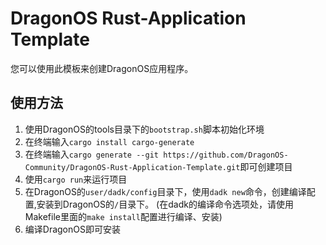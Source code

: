 # DragonOS Rust-Application Template

您可以使用此模板来创建DragonOS应用程序。

## 使用方法

1. 使用DragonOS的tools目录下的`bootstrap.sh`脚本初始化环境
2. 在终端输入`cargo install cargo-generate`
3. 在终端输入`cargo generate --git https://github.com/DragonOS-Community/DragonOS-Rust-Application-Template.git`即可创建项目
4. 使用`cargo run`来运行项目
5. 在DragonOS的`user/dadk/config`目录下，使用`dadk new`命令，创建编译配置,安装到DragonOS的`/`目录下。 
(在dadk的编译命令选项处，请使用Makefile里面的`make install`配置进行编译、安装)
6. 编译DragonOS即可安装
